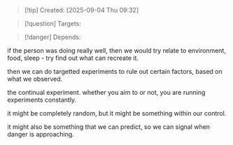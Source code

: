 
>[!tip] Created: [2025-09-04 Thu 09:32]

>[!question] Targets: 

>[!danger] Depends: 

if the person was doing really well, then we would try relate to environment, food, sleep - try find out what can recreate it.

then we can do targetted experiments to rule out certain factors, based on what we observed.

the continual experiment.
whether you aim to or not, you are running experiments constantly.

it might be completely random, but it might be something within our control.

it might also be something that we can predict, so we can signal when danger is approaching.